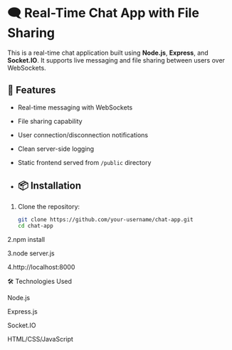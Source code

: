 # 🗨️ Real-Time Chat App with File Sharing

This is a real-time chat application built using **Node.js**, **Express**, and **Socket.IO**. It supports live messaging and file sharing between users over WebSockets.

## 🚀 Features

- Real-time messaging with WebSockets
- File sharing capability
- User connection/disconnection notifications
- Clean server-side logging
- Static frontend served from `/public` directory

- ## 📦 Installation

1. Clone the repository:
   ```bash
   git clone https://github.com/your-username/chat-app.git
   cd chat-app
   

2.npm install
  
3.node server.js

4.http://localhost:8000

🛠 Technologies Used

Node.js

Express.js

Socket.IO

HTML/CSS/JavaScript
